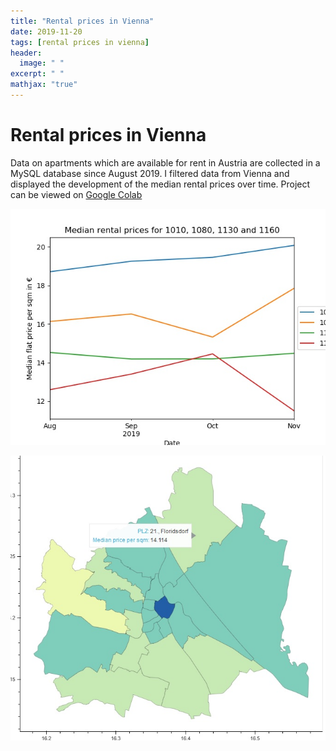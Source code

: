 ```yaml
---
title: "Rental prices in Vienna"
date: 2019-11-20
tags: [rental prices in vienna]
header:
  image: " "
excerpt: " "
mathjax: "true"
---
```

# Rental prices in Vienna

Data on apartments which are available for rent in Austria are collected in a MySQL database since August 2019. I filtered data from Vienna and displayed the development of the median rental prices over time. Project can be viewed on [Google Colab](https://drive.google.com/open?id=1IQlD-ijFpHuK8Mb2NvtLIaCy6Z9_YV9n)

![Screenshot](vienna_files/vienna_median_rental_prices.jpg)



[![Screenshot](vienna_files/vienna-heatmap.jpg)](https://drive.google.com/open?id=1IQlD-ijFpHuK8Mb2NvtLIaCy6Z9_YV9n)
